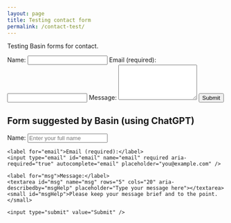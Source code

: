 ```yaml
---
layout: page
title: Testing contact form
permalink: /contact-test/
---
```

Testing Basin forms for contact.

<form action="https://usebasin.com/f/f369a9edd4dd"  method="POST">
    <label for="name" autocomplete="on">Name:</label>
    <input type="text" id="name" name="name" required>
     <label for="email" autocomplete="on">Email (required):</label>
   <input type="email" id="email" name="email" aria-required="true">
    <label for="msg">Message:</label>
    <textarea id="msg" name="msg" rows="5" cols="20"></textarea>
   <input type="submit" value="Submit">
</form>

## Form suggested by Basin (using ChatGPT)

<form id="contactform" action="https://usebasin.com/f/f369a9edd4dd" method="POST" novalidate>
    <label for="name">Name:</label>
    <input type="text" id="name" name="name" required autocomplete="name" placeholder="Enter your full name" />
    
    <label for="email">Email (required):</label>
    <input type="email" id="email" name="email" required aria-required="true" autocomplete="email" placeholder="you@example.com" />
    
    <label for="msg">Message:</label>
    <textarea id="msg" name="msg" rows="5" cols="20" aria-describedby="msgHelp" placeholder="Type your message here"></textarea>
    <small id="msgHelp">Please keep your message brief and to the point.</small>
    
    <input type="submit" value="Submit" />
</form>
